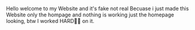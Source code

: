 Hello welcome to my Website and it's fake not real Becuase i just made this Website only the hompage and nothing is working just the homepage looking,
btw I worked HARD🥵🥵 on it.
